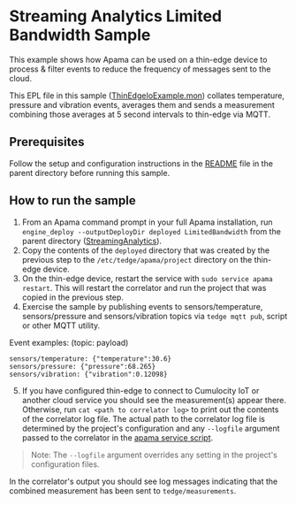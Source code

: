 # Streaming Analytics Limited Bandwidth Sample

This example shows how Apama can be used on a thin-edge device to process &
filter events to reduce the frequency of messages sent to the cloud.

This EPL file in this sample
([ThinEdgeIoExample.mon](monitors/ThinEdgeIoExample.mon)) collates temperature,
pressure and vibration events, averages them and sends a measurement combining
those averages at 5 second intervals to thin-edge via MQTT.

## Prerequisites
Follow the setup and configuration instructions in the [README](../README.md)
file in the parent directory before running this sample.

## How to run the sample
1. From an Apama command prompt in your full Apama installation, run
`engine_deploy --outputDeployDir deployed LimitedBandwidth` from the 
parent directory ([StreamingAnalytics](../)).
2. Copy the contents of the `deployed` directory that was created by the
previous step to the `/etc/tedge/apama/project` directory on the thin-edge
device.
3. On the thin-edge device, restart the service with `sudo service apama
restart`. This will restart the correlator and run the project that was copied
in the previous step.
4. Exercise the sample by publishing events to sensors/temperature,
sensors/pressure and sensors/vibration topics via `tedge mqtt pub`, script or
other MQTT utility.

Event examples: (topic: payload)
```
sensors/temperature: {"temperature":30.6}
sensors/pressure: {"pressure":68.265}
sensors/vibration: {"vibration":0.12098}
```

5. If you have configured thin-edge to connect to Cumulocity IoT or another
cloud service you should see the measurement(s) appear there.
Otherwise, run `cat <path to correlator log>` to print out the contents of
the correlator log file. The actual path to the correlator log file is
determined by the project's configuration and any `--logfile` argument passed
to the correlator in the [apama service script](../src/service/apama).
> Note: The `--logfile` argument overrides any setting in the project's 
configuration files.

In the correlator's output you should see log messages indicating that the
combined measurement has been sent to `tedge/measurements`.
